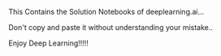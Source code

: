 This Contains the Solution Notebooks of deeplearning.ai...

Don't copy and paste it without understanding your mistake..

Enjoy Deep Learning!!!!!
